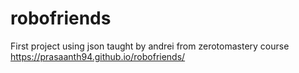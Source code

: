 # robofriends

First project using json taught by andrei from zerotomastery course
https://prasaanth94.github.io/robofriends/
